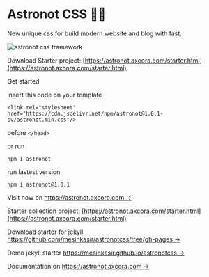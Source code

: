 # Astronot CSS 👩‍🚀

New unique css for build modern website and blog with fast.

![astronot css framework](https://blogger.googleusercontent.com/img/b/R29vZ2xl/AVvXsEjWG5tMgqg5YlnGPgRhyYsyQVSmuYzXROYgyrJEUlXU3l1QrCjdqP1m44ds400MnbKtz6YlNDgrTkT1G6nsHiJEgs-M3t2pYCisUpfudAKhuLnKB0tD1c7knr2wAr7mw3rbz60WqUa3wek4bHkN9sWYeIvC9minU3CgA_MpLTu_F4obxDw62vY_x3A2lQ/s1920/ASTRONOTCSS.jpg)

Download Starter project: [https://astronot.axcora.com/starter.html](https://astronot.axcora.com/starter.html)

Get started

insert this code on your template 

`<link rel="stylesheet" href="https://cdn.jsdelivr.net/npm/astronot@1.0.1-sv/astronot.min.css"/>`

before `</head>`

or run

`npm i astronot`

run lastest version

`npm i astronot@1.0.1`

Visit now on [https://astronot.axcora.com →](https://astronot.axcora.com)

Starter collection project: [https://astronot.axcora.com/starter.html](https://astronot.axcora.com/starter.html)

Download starter for jekyll [https://github.com/mesinkasir/astronotcss/tree/gh-pages →](https://github.com/mesinkasir/astronotcss/tree/gh-pages)

Demo jekyll starter [https://mesinkasir.github.io/astronotcss →](https://mesinkasir.github.io/astronotcss/)

Documentation on [https://astronot.axcora.com →](https://astronot.axcora.com)
